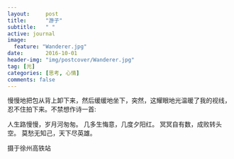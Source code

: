 ```yaml
---
layout:     post
title:      "游子"
subtitle:   " "
active: journal
image:
  feature: "Wanderer.jpg"
date:       2016-10-01
header-img: "img/postcover/Wanderer.jpg"
tag: [光]
categories: [思考, 心情]
comments: false
---
```


慢慢地把包从背上卸下来，然后缓缓地坐下，突然，这耀眼地光温暖了我的视线，忍不住拍下来。不禁想作诗一首:

人生路慢慢，岁月河匆匆。
几多生悔意，几度夕阳红。
冥冥自有数，成败转头空。
莫愁无知己，天下尽英雄。


<kbd>摄于徐州高铁站</kbd>


